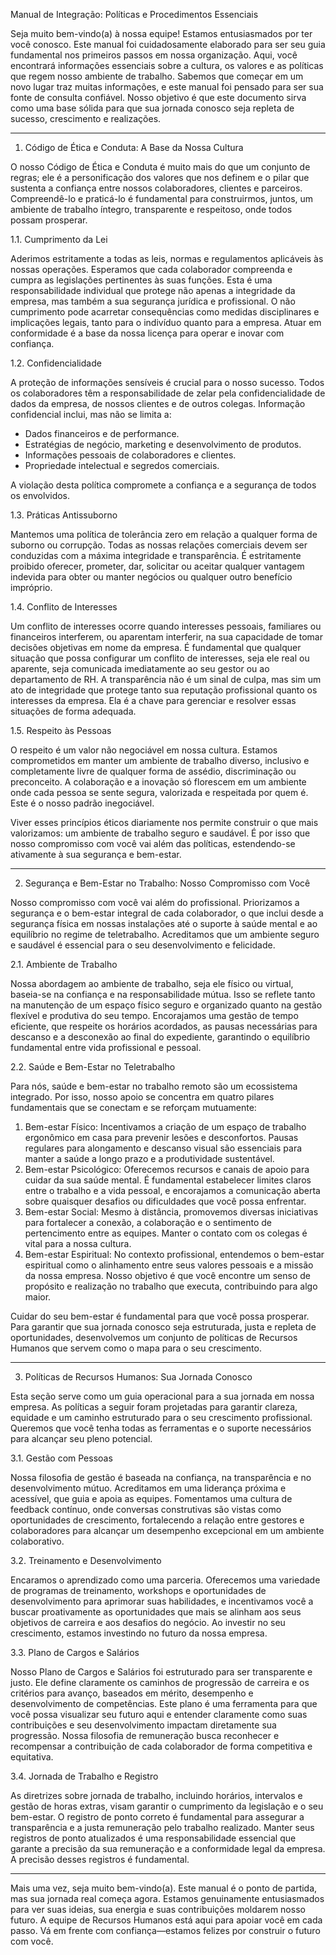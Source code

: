 Manual de Integração: Políticas e Procedimentos Essenciais

Seja muito bem-vindo(a) à nossa equipe! Estamos entusiasmados por ter você conosco. Este manual foi cuidadosamente elaborado para ser seu guia fundamental nos primeiros passos em nossa organização. Aqui, você encontrará informações essenciais sobre a cultura, os valores e as políticas que regem nosso ambiente de trabalho. Sabemos que começar em um novo lugar traz muitas informações, e este manual foi pensado para ser sua fonte de consulta confiável. Nosso objetivo é que este documento sirva como uma base sólida para que sua jornada conosco seja repleta de sucesso, crescimento e realizações.


--------------------------------------------------------------------------------


1. Código de Ética e Conduta: A Base da Nossa Cultura

O nosso Código de Ética e Conduta é muito mais do que um conjunto de regras; ele é a personificação dos valores que nos definem e o pilar que sustenta a confiança entre nossos colaboradores, clientes e parceiros. Compreendê-lo e praticá-lo é fundamental para construirmos, juntos, um ambiente de trabalho íntegro, transparente e respeitoso, onde todos possam prosperar.

1.1. Cumprimento da Lei

Aderimos estritamente a todas as leis, normas e regulamentos aplicáveis às nossas operações. Esperamos que cada colaborador compreenda e cumpra as legislações pertinentes às suas funções. Esta é uma responsabilidade individual que protege não apenas a integridade da empresa, mas também a sua segurança jurídica e profissional. O não cumprimento pode acarretar consequências como medidas disciplinares e implicações legais, tanto para o indivíduo quanto para a empresa. Atuar em conformidade é a base da nossa licença para operar e inovar com confiança.

1.2. Confidencialidade

A proteção de informações sensíveis é crucial para o nosso sucesso. Todos os colaboradores têm a responsabilidade de zelar pela confidencialidade de dados da empresa, de nossos clientes e de outros colegas. Informação confidencial inclui, mas não se limita a:

* Dados financeiros e de performance.
* Estratégias de negócio, marketing e desenvolvimento de produtos.
* Informações pessoais de colaboradores e clientes.
* Propriedade intelectual e segredos comerciais.

A violação desta política compromete a confiança e a segurança de todos os envolvidos.

1.3. Práticas Antissuborno

Mantemos uma política de tolerância zero em relação a qualquer forma de suborno ou corrupção. Todas as nossas relações comerciais devem ser conduzidas com a máxima integridade e transparência. É estritamente proibido oferecer, prometer, dar, solicitar ou aceitar qualquer vantagem indevida para obter ou manter negócios ou qualquer outro benefício impróprio.

1.4. Conflito de Interesses

Um conflito de interesses ocorre quando interesses pessoais, familiares ou financeiros interferem, ou aparentam interferir, na sua capacidade de tomar decisões objetivas em nome da empresa. É fundamental que qualquer situação que possa configurar um conflito de interesses, seja ele real ou aparente, seja comunicada imediatamente ao seu gestor ou ao departamento de RH. A transparência não é um sinal de culpa, mas sim um ato de integridade que protege tanto sua reputação profissional quanto os interesses da empresa. Ela é a chave para gerenciar e resolver essas situações de forma adequada.

1.5. Respeito às Pessoas

O respeito é um valor não negociável em nossa cultura. Estamos comprometidos em manter um ambiente de trabalho diverso, inclusivo e completamente livre de qualquer forma de assédio, discriminação ou preconceito. A colaboração e a inovação só florescem em um ambiente onde cada pessoa se sente segura, valorizada e respeitada por quem é. Este é o nosso padrão inegociável.

Viver esses princípios éticos diariamente nos permite construir o que mais valorizamos: um ambiente de trabalho seguro e saudável. É por isso que nosso compromisso com você vai além das políticas, estendendo-se ativamente à sua segurança e bem-estar.


--------------------------------------------------------------------------------


2. Segurança e Bem-Estar no Trabalho: Nosso Compromisso com Você

Nosso compromisso com você vai além do profissional. Priorizamos a segurança e o bem-estar integral de cada colaborador, o que inclui desde a segurança física em nossas instalações até o suporte à saúde mental e ao equilíbrio no regime de teletrabalho. Acreditamos que um ambiente seguro e saudável é essencial para o seu desenvolvimento e felicidade.

2.1. Ambiente de Trabalho

Nossa abordagem ao ambiente de trabalho, seja ele físico ou virtual, baseia-se na confiança e na responsabilidade mútua. Isso se reflete tanto na manutenção de um espaço físico seguro e organizado quanto na gestão flexível e produtiva do seu tempo. Encorajamos uma gestão de tempo eficiente, que respeite os horários acordados, as pausas necessárias para descanso e a desconexão ao final do expediente, garantindo o equilíbrio fundamental entre vida profissional e pessoal.

2.2. Saúde e Bem-Estar no Teletrabalho

Para nós, saúde e bem-estar no trabalho remoto são um ecossistema integrado. Por isso, nosso apoio se concentra em quatro pilares fundamentais que se conectam e se reforçam mutuamente:

1. Bem-estar Físico: Incentivamos a criação de um espaço de trabalho ergonômico em casa para prevenir lesões e desconfortos. Pausas regulares para alongamento e descanso visual são essenciais para manter a saúde a longo prazo e a produtividade sustentável.
2. Bem-estar Psicológico: Oferecemos recursos e canais de apoio para cuidar da sua saúde mental. É fundamental estabelecer limites claros entre o trabalho e a vida pessoal, e encorajamos a comunicação aberta sobre quaisquer desafios ou dificuldades que você possa enfrentar.
3. Bem-estar Social: Mesmo à distância, promovemos diversas iniciativas para fortalecer a conexão, a colaboração e o sentimento de pertencimento entre as equipes. Manter o contato com os colegas é vital para a nossa cultura.
4. Bem-estar Espiritual: No contexto profissional, entendemos o bem-estar espiritual como o alinhamento entre seus valores pessoais e a missão da nossa empresa. Nosso objetivo é que você encontre um senso de propósito e realização no trabalho que executa, contribuindo para algo maior.

Cuidar do seu bem-estar é fundamental para que você possa prosperar. Para garantir que sua jornada conosco seja estruturada, justa e repleta de oportunidades, desenvolvemos um conjunto de políticas de Recursos Humanos que servem como o mapa para o seu crescimento.


--------------------------------------------------------------------------------


3. Políticas de Recursos Humanos: Sua Jornada Conosco

Esta seção serve como um guia operacional para a sua jornada em nossa empresa. As políticas a seguir foram projetadas para garantir clareza, equidade e um caminho estruturado para o seu crescimento profissional. Queremos que você tenha todas as ferramentas e o suporte necessários para alcançar seu pleno potencial.

3.1. Gestão com Pessoas

Nossa filosofia de gestão é baseada na confiança, na transparência e no desenvolvimento mútuo. Acreditamos em uma liderança próxima e acessível, que guia e apoia as equipes. Fomentamos uma cultura de feedback contínuo, onde conversas construtivas são vistas como oportunidades de crescimento, fortalecendo a relação entre gestores e colaboradores para alcançar um desempenho excepcional em um ambiente colaborativo.

3.2. Treinamento e Desenvolvimento

Encaramos o aprendizado como uma parceria. Oferecemos uma variedade de programas de treinamento, workshops e oportunidades de desenvolvimento para aprimorar suas habilidades, e incentivamos você a buscar proativamente as oportunidades que mais se alinham aos seus objetivos de carreira e aos desafios do negócio. Ao investir no seu crescimento, estamos investindo no futuro da nossa empresa.

3.3. Plano de Cargos e Salários

Nosso Plano de Cargos e Salários foi estruturado para ser transparente e justo. Ele define claramente os caminhos de progressão de carreira e os critérios para avanço, baseados em mérito, desempenho e desenvolvimento de competências. Este plano é uma ferramenta para que você possa visualizar seu futuro aqui e entender claramente como suas contribuições e seu desenvolvimento impactam diretamente sua progressão. Nossa filosofia de remuneração busca reconhecer e recompensar a contribuição de cada colaborador de forma competitiva e equitativa.

3.4. Jornada de Trabalho e Registro

As diretrizes sobre jornada de trabalho, incluindo horários, intervalos e gestão de horas extras, visam garantir o cumprimento da legislação e o seu bem-estar. O registro de ponto correto é fundamental para assegurar a transparência e a justa remuneração pelo trabalho realizado. Manter seus registros de ponto atualizados é uma responsabilidade essencial que garante a precisão da sua remuneração e a conformidade legal da empresa. A precisão desses registros é fundamental.


--------------------------------------------------------------------------------


Mais uma vez, seja muito bem-vindo(a). Este manual é o ponto de partida, mas sua jornada real começa agora. Estamos genuinamente entusiasmados para ver suas ideias, sua energia e suas contribuições moldarem nosso futuro. A equipe de Recursos Humanos está aqui para apoiar você em cada passo. Vá em frente com confiança—estamos felizes por construir o futuro com você.
